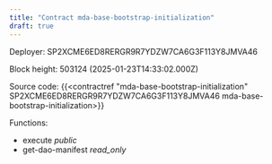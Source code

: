 ```yaml
---
title: "Contract mda-base-bootstrap-initialization"
draft: true
---
```

Deployer: SP2XCME6ED8RERGR9R7YDZW7CA6G3F113Y8JMVA46


 



Block height: 503124 (2025-01-23T14:33:02.000Z)

Source code: {{<contractref "mda-base-bootstrap-initialization" SP2XCME6ED8RERGR9R7YDZW7CA6G3F113Y8JMVA46 mda-base-bootstrap-initialization>}}

Functions:

* execute _public_
* get-dao-manifest _read_only_
